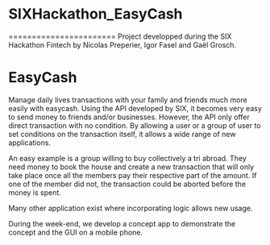 # SIXHackathon_EasyCash
=======================
Project developped during the SIX Hackathon Fintech by Nicolas Preperier, Igor Fasel and Gaël Grosch. 

EasyCash
========

Manage daily lives transactions with your family and friends much more easily with easycash. Using the API developed by SIX, it becomes very easy to send money to friends and/or businesses. However, the API only offer direct transaction with no condition. By allowing a user or a group of user to set conditions on the transaction itself, it allows a wide range of new applications. 

An easy example is a group willing to buy collectively a tri abroad. They need money to book the house and create a new transaction that will only take place once all the members pay their respective part of the amount. If one of the member did not, the transaction could be aborted before the money is spent. 

Many other application exist where incorporating logic allows new usage.

During the week-end, we develop a concept app to demonstrate the concept and the GUI on a mobile phone.


